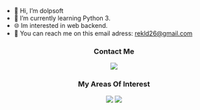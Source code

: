 - 👋 Hi, I’m dolpsoft
- 🌱 I’m currently learning Python 3.
- 🌐 Im interested in web backend.
- 📩 You can reach me on this email adress: rekld26@gmail.com  

<h3 align='center'>Contact Me</h3>
<p align='center'>
  <a href='mailto:rekld26@gmail.com'> <img src="https://img.shields.io/badge/Gmail-D14836?style=for-the-badge&logo=gmail&logoColor=black"/></a>
</p>

<h3 align='center'>My Areas Of Interest</h3>
<p align='center'>
  
<img src ="https://img.shields.io/badge/python-%2314354C.svg?style=for-the-badge&logo=python&logoColor=white"/>
  
<img src="https://img.shields.io/static/v1?label=&message=backend&style=for-the-badge&color=purple"/>
</p>
  
<!---
resoilsoft/resoilsoft is a ✨ special ✨ repository because its `README.md` (this file) appears on your GitHub profile.
You can click the Preview link to take a look at your changes.
--->
